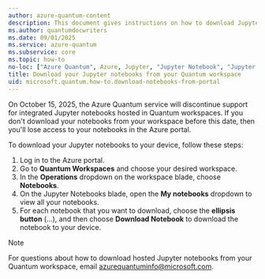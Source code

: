 ```yaml
---
author: azure-quantum-content
description: This document gives instructions on how to download Jupyter notebooks from your Quantum workspace
ms.author: quantumdocwriters
ms.date: 09/01/2025
ms.service: azure-quantum
ms.subservice: core
ms.topic: how-to
no-loc: ["Azure Quantum", Azure, Jupyter, "Jupyter Notebook", "Jupyter Notebooks"]
title: Download your Jupyter notebooks from your Quantum workspace
uid: microsoft.quantum.how-to.download-notebooks-from-portal
---
```


On October 15, 2025, the Azure Quantum service will discontinue support for integrated Jupyter notebooks hosted in Quantum workspaces. If you don't download your notebooks from your workspace before this date, then you'll lose access to your notebooks in the Azure portal.

To download your Jupyter notebooks to your device, follow these steps:

1. Log in to the Azure portal.
1. Go to **Quantum Workspaces** and choose your desired workspace.
1. In the **Operations** dropdown on the workspace blade, choose **Notebooks**.
1. On the Jupyter Notebooks blade, open the **My notebooks** dropdown to view all your notebooks.
1. For each notebook that you want to download, choose the **ellipsis button** (...), and then choose **Download Notebook** to download the notebook to your device.

> [!NOTE]
> For questions about how to download hosted Jupyter notebooks from your Quantum workspace, email [azurequantuminfo@microsoft.com](mailto:azurequantuminfo@microsoft.com).
